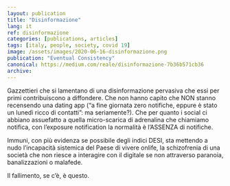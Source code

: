 ```yaml
---
layout: publication
title: "Disinformazione"
lang: it
ref: disinformazione
categories: [publications, articles]
tags: [italy, people, society, covid 19]
image: /assets/images/2020-06-16-disinformazione.png
publication: "Eventual Consistency"
canonical: https://medium.com/reale/disinformazione-7b36b571cb36
archive:
---
```


Gazzettieri che si lamentano di una disinformazione pervasiva che essi per primi contribuiscono a diffondere. Che non hanno capito che NON stanno recensendo una dating app (“a fine giornata zero notifiche, eppure è stato un lunedì ricco di contatti”: ma seriamente?). Che per quanto i social ci abbiano assuefatto a quella micro-scarica di adrenalina che chiamiamo notifica, con l’exposure notification la normalità è l’ASSENZA di notifiche.

Immuni, con più evidenza se possibile degli indici DESI, sta mettendo a nudo l’incapacità sistemica del Paese di vivere onlife, la schizofrenia di una società che non riesce a interagire con il digitale se non attraverso paranoia, banalizzazioni o malafede.

Il fallimento, se c’è, è questo.
